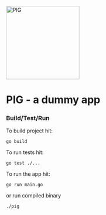 <img src="https://raw.githubusercontent.com/vutratenko/pig/main/pig.png" alt="PIG" width="200"/>

# PIG - a dummy app

### Build/Test/Run

To build project hit:

`go build`

To run tests hit:

`go test ./...`

To run the app hit:

`go run main.go`



or run compiled binary



`./pig`
